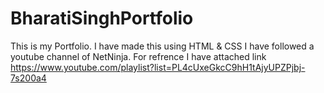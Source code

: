 # BharatiSinghPortfolio
This is my Portfolio.
I have made this using HTML & CSS 
I have followed a youtube channel of NetNinja.
For refrence I have attached link https://www.youtube.com/playlist?list=PL4cUxeGkcC9hH1tAjyUPZPjbj-7s200a4
